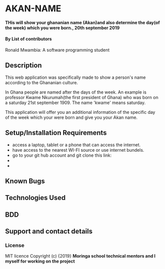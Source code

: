 # AKAN-NAME
#### THis will show your ghananian name (Akan)and also determine the day(of the week) which you were born., 20th september 2019
#### By **List of contributors**
   Ronald Mwambia: A software programming student
## Description
   This web application was specifically made to show a person's name according to the Ghananian culture. 

   In Ghana people are named after the days of the week. An example is professor Kwame Nkurumah(the first president of Ghana) who was born on a saturday 21st september 1909. The name 'kwame' means saturday.

   This application will offer you an additional information of the specific day of the week which your were born and give you your Akan name. 
   
## Setup/Installation Requirements
* access a laptop, tablet or a phone that can access the internet.
* have access to the nearest WI-FI source or use internet bundels.
* go to your git hub account and git clone this link:
* 
* 

## Known Bugs

## Technologies Used

## BDD

## Support and contact details

### License
MIT licence
Copyright (c) {2019}   **Moringa school technical mentors and I myself for working on the project**
  